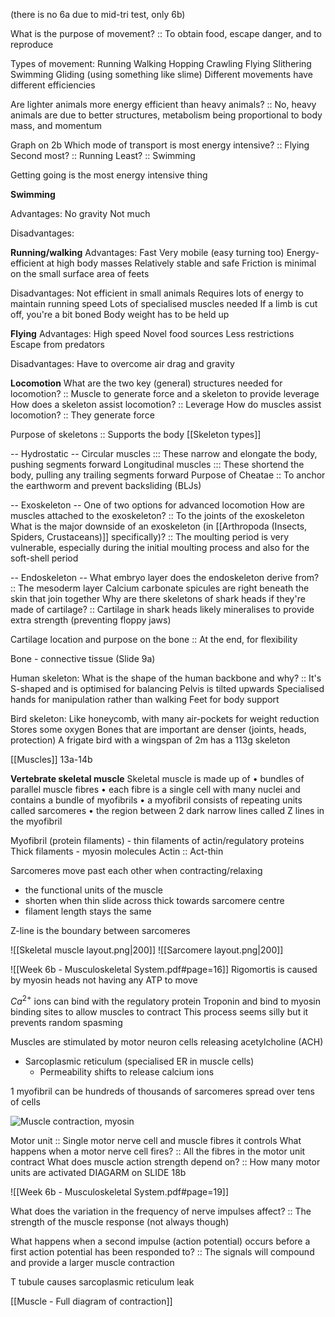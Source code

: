 (there is no 6a due to mid-tri test, only 6b)

What is the purpose of movement? :: To obtain food, escape danger, and to reproduce

Types of movement:
	Running
	Walking
	Hopping
	Crawling
	Flying
	Slithering
	Swimming
	Gliding (using something like slime)
Different movements have different efficiencies

Are lighter animals more energy efficient than heavy animals? :: No, heavy animals are due to better structures, metabolism being proportional to body mass, and momentum

Graph on 2b
Which mode of transport is most energy intensive? :: Flying
Second most? :: Running
Least? :: Swimming

Getting going is the most energy intensive thing

**Swimming**

Advantages:
No gravity
Not much 

Disadvantages:


**Running/walking**
Advantages: 
	Fast
	Very mobile (easy turning too)
	Energy-efficient at high body masses
	Relatively stable and safe
	Friction is minimal on the small surface area of feets

Disadvantages:
	Not efficient in small animals
	Requires lots of energy to maintain running speed
	Lots of specialised muscles needed
	If a limb is cut off, you're a bit boned
	Body weight has to be held up

**Flying**
Advantages: 
	High speed
	Novel food sources
	Less restrictions
	Escape from predators

Disadvantages:
	Have to overcome air drag and gravity


**Locomotion**
What are the two key (general) structures needed for locomotion? :: Muscle to generate force and a skeleton to provide leverage
How does a skeleton assist locomotion? :: Leverage
How do muscles assist locomotion? :: They generate force

Purpose of skeletons :: Supports the body
[[Skeleton types]]

-- Hydrostatic -- 
Circular muscles ::: These narrow and elongate the body, pushing segments forward
Longitudinal muscles ::: These shortend the body, pulling any trailing segments forward
Purpose of Cheatae :: To anchor the earthworm and prevent backsliding (BLJs)

-- Exoskeleton -- 
One of two options for advanced locomotion
How are muscles attached to the exoskeleton? :: To the joints of the exoskeleton
What is the major downside of an exoskeleton (in [[Arthropoda (Insects, Spiders, Crustaceans)]] specifically)? :: The moulting period is very vulnerable, especially during the initial moulting process and also for the soft-shell period

-- Endoskeleton -- 
What embryo layer does the endoskeleton derive from? :: The mesoderm layer
Calcium carbonate spicules are right beneath the skin that join together
Why are there skeletons of shark heads if they're made of cartilage? ::  Cartilage in shark heads likely mineralises to provide extra strength (preventing floppy jaws)

Cartilage location and purpose on the bone :: At the end, for flexibility

Bone - connective tissue (Slide 9a)

Human skeleton:
What is the shape of the human backbone and why? :: It's S-shaped and is optimised for balancing
	Pelvis is tilted upwards
	Specialised hands for manipulation rather than walking
	Feet for body support

Bird skeleton:
	Like honeycomb, with many air-pockets for weight reduction
		Stores some oxygen
		Bones that are important are denser (joints, heads, protection)
	A frigate bird with a wingspan of 2m has a 113g skeleton


[[Muscles]]
13a-14b

**Vertebrate skeletal muscle** 
Skeletal muscle is made up of
• bundles of parallel muscle fibres
• each fibre is a single cell with many nuclei and contains a bundle of myofibrils
• a myofibril consists of repeating units called sarcomeres
• the region between 2 dark narrow lines called Z lines in the myofibril

Myofibril (protein filaments) - thin filaments of actin/regulatory proteins
Thick filaments - myosin molecules
Actin  :: Act-thin

Sarcomeres move past each other when contracting/relaxing
- the functional units of the muscle
- shorten when thin slide across thick towards sarcomere centre
- filament length stays the same



Z-line is the boundary between sarcomeres

![[Skeletal muscle layout.png|200]]
![[Sarcomere layout.png|200]]

![[Week 6b - Musculoskeletal System.pdf#page=16]]
Rigomortis is caused by myosin heads not having any ATP to move

$Ca^{2+}$ ions can bind with the regulatory protein Troponin and bind to myosin binding sites to allow muscles to contract
	This process seems silly but it prevents random spasming

Muscles are stimulated by motor neuron cells releasing acetylcholine (ACH) 
- Sarcoplasmic reticulum (specialised ER in muscle cells)
	- Permeability shifts to release calcium ions

1 myofibril can be hundreds of thousands of sarcomeres spread over tens of cells

![Muscle contraction, myosin](https://www.youtube.com/watch?v=sIH8uOg8ddw)

Motor unit :: Single motor nerve cell and muscle fibres it controls
What happens when a motor nerve cell fires? :: All the fibres in the motor unit contract
What does muscle action strength depend on? :: How many motor units are activated
DIAGARM on SLIDE 18b

![[Week 6b - Musculoskeletal System.pdf#page=19]]

What does the variation in the frequency of nerve impulses affect? :: The strength of the muscle response (not always though)

What happens when a second impulse (action potential) occurs before a first action potential has been responded to? :: The signals will compound and provide a larger muscle contraction

T tubule causes sarcoplasmic reticulum leak

[[Muscle - Full diagram of contraction]]